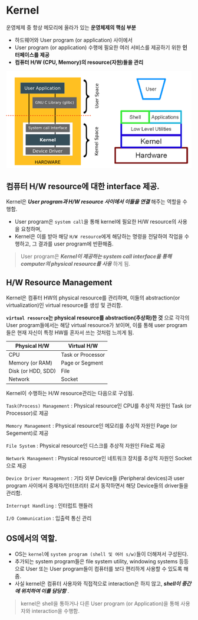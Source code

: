 # Kernel

운영체제 중 항상 메모리에 올라가 있는 **운영체제의 핵심 부분**

* 하드웨어와 User program (or application) 사이에서 
* User program (or application) 수행에 필요한 여러 서비스를 제공하기 위한 **인터페이스를 제공**
* **컴퓨터 H/W (CPU, Memory)의 resource(자원)들을 관리**

![](./img/kernel_shell.png)

## 컴퓨터 H/W resource에 대한 interface 제공.

Kernel은 ***User program과 H/W resource 사이에서 이들을 연결*** 해주는 역할을 수행함.

* User program은 `system call`을 통해 kernel에 필요한 H/W resource의 사용을 요청하며, 
* Kernel은 이를 받아 해당 `H/W resource`에게 해당하는 명령을 전달하여 작업을 수행하고, 그 결과를 user program에 반환해줌.

> User program은 ***Kernel이 제공하는 system call interface을 통해 computer의 physical resource를 사용*** 하게 됨.

## H/W Resource Management

Kernel은 컴퓨터 HW의 physical resource를 관리하며, 이들의 abstraction(or virtualization)인 virtual resource를 생성 및 관리함.

**`virtual resource`는 physical resource를 abstraction(추상화)한 것** 으로 각각의 User program들에서는 해당 virtual resource가 보이며, 이를 통해 user program들은 현재 자신이 특정 HW를 혼자서 쓰는 것처럼 느끼게 됨.

| Physical H/W | Virtual H/W |
| --- | --- |
| CPU | Task or Processor |
| Memory (or RAM) | Page or Segment |
| Disk (or HDD, SDD) | File |
| Network | Socket |

Kernel이 수행하는 H/W resource관리는 다음으로 구성됨.

`Task(Process) Management` 
: Physical resource인 CPU를 추상적 자원인 Task (or Processor)로 제공

`Memory Management` 
: Physical resource인 메모리를 추상적 자원인 Page (or Segement)로 제공

`File System` 
: Physical resource인 디스크를 추상적 자원인 File로 제공

`Network Management` 
: Physical resource인 네트워크 장치를 추상적 자원인 Socket으로 제공

`Device Driver Management` 
: 기타 외부 Device들 (Peripheral devices)과 user program 사이에서 중재자/인터프리터 로서 동작하면서 해당 Device들의 driver들을 관리함.

`Interrupt Handling` 
: 인터럽트 핸들러

`I/O Communication`
: 입출력 통신 관리


<script async src="https://pagead2.googlesyndication.com/pagead/js/adsbygoogle.js?client=ca-pub-3232161401562757"
     crossorigin="anonymous"></script>
<ins class="adsbygoogle"
     style="display:block; text-align:center;"
     data-ad-layout="in-article"
     data-ad-format="fluid"
     data-ad-client="ca-pub-3232161401562757"
     data-ad-slot="5759309749"></ins>
<script>
     (adsbygoogle = window.adsbygoogle || []).push({});
</script>

## OS에서의 역할.

- OS는 `kernel`에 `system program (shell 및 여러 s/w)`들이 더해져서 구성된다.
- 추가되는 system program들은 file system utility, windowing systems 등등으로 User 또는 User program들이 컴퓨터를 보다 편리하게 사용할 수 있도록 해줌.
- 사실 kernel은 컴퓨터 사용자와 직접적으로 interaction은 하지 않고, ***shell이 중간에 위치하여 이를 담당함*** .

> kernel은 shell을 통하거나 다른 User program (or Application)을 통해 사용자와 interaction을 수행함.
>
